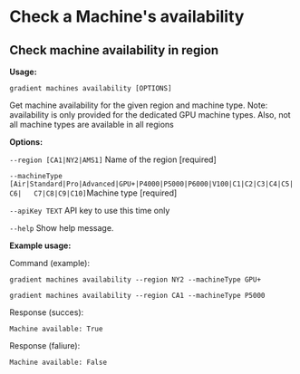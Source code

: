 # Check a Machine's availability

## Check machine availability in region

**Usage:** 

`gradient machines availability [OPTIONS]`

  Get machine availability for the given region and machine type. Note: availability is only provided for the dedicated GPU machine types. Also, not all machine types are available in all regions

**Options:**

  `--region [CA1|NY2|AMS1]`         Name of the region  \[required\]

  `--machineType [Air|Standard|Pro|Advanced|GPU+|P4000|P5000|P6000|V100|C1|C2|C3|C4|C5|C6|  
C7|C8|C9|C10]`Machine type  \[required\]

  `--apiKey TEXT`                   API key to use this time only

  `--help`                          Show help message.

**Example usage:**

Command \(example\):

`gradient machines availability --region NY2 --machineType GPU+` 

`gradient machines availability --region CA1 --machineType P5000`

Response \(succes\):

`Machine available: True`

Response \(faliure\):

`Machine available: False`

 

